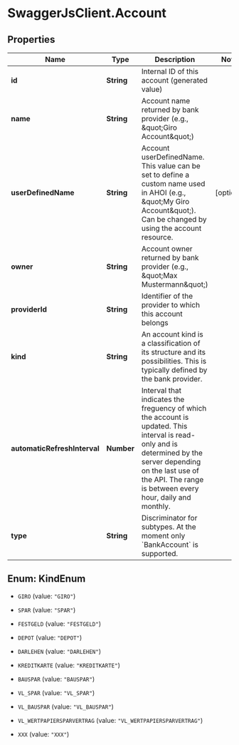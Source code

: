 # SwaggerJsClient.Account

## Properties
Name | Type | Description | Notes
------------ | ------------- | ------------- | -------------
**id** | **String** | Internal ID of this account (generated value) | 
**name** | **String** | Account name returned by bank provider (e.g., \&quot;Giro Account\&quot;) | 
**userDefinedName** | **String** | Account userDefinedName. This value can be set to define a custom name used in AHOI (e.g., \&quot;My Giro Account\&quot;).  Can be changed by using the account resource. | [optional] 
**owner** | **String** | Account owner returned by bank provider (e.g., \&quot;Max Mustermann\&quot;) | 
**providerId** | **String** | Identifier of the provider to which this account belongs | 
**kind** | **String** | An account kind is a classification of its structure and its possibilities.   This is typically defined by the bank provider. | 
**automaticRefreshInterval** | **Number** | Interval that indicates the freguency of which the account is updated.   This interval is read-only and is determined by the server depending on the last use of the API. The range is between every hour, daily and monthly. | 
**type** | **String** | Discriminator for subtypes. At the moment only &#x60;BankAccount&#x60; is supported. | 


<a name="KindEnum"></a>
## Enum: KindEnum


* `GIRO` (value: `"GIRO"`)

* `SPAR` (value: `"SPAR"`)

* `FESTGELD` (value: `"FESTGELD"`)

* `DEPOT` (value: `"DEPOT"`)

* `DARLEHEN` (value: `"DARLEHEN"`)

* `KREDITKARTE` (value: `"KREDITKARTE"`)

* `BAUSPAR` (value: `"BAUSPAR"`)

* `VL_SPAR` (value: `"VL_SPAR"`)

* `VL_BAUSPAR` (value: `"VL_BAUSPAR"`)

* `VL_WERTPAPIERSPARVERTRAG` (value: `"VL_WERTPAPIERSPARVERTRAG"`)

* `XXX` (value: `"XXX"`)





